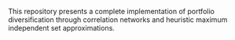This repository presents a complete implementation of portfolio diversification through correlation networks and heuristic maximum independent set approximations.
